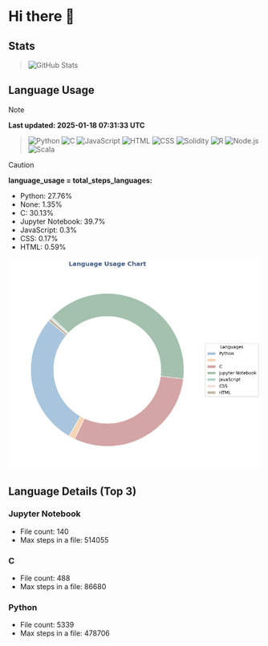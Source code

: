 # Hi there 👋

## Stats
>![GitHub Stats](https://github-profile-summary-cards.vercel.app/api/cards/stats?username=yasu521)
## Language Usage

>[!NOTE]
> **Last updated: 2025-01-18 07:31:33 UTC**

>![Python](https://img.shields.io/badge/Language-Python-blue) ![C](https://img.shields.io/badge/Language-C-lightgrey) ![JavaScript](https://img.shields.io/badge/Language-JavaScript-yellow)
>![HTML](https://img.shields.io/badge/Language-HTML-orange) ![CSS](https://img.shields.io/badge/Language-CSS-blueviolet) ![Solidity](https://img.shields.io/badge/Language-Solidity-gray)
>![R](https://img.shields.io/badge/Language-R-lightblue) ![Node.js](https://img.shields.io/badge/Language-Node.js-green) ![Scala](https://img.shields.io/badge/Language-Scala-red) 

>[!CAUTION]
> **language_usage = total_steps_languages:** 

- Python: 27.76%
- None: 1.35%
- C: 30.13%
- Jupyter Notebook: 39.7%
- JavaScript: 0.3%
- CSS: 0.17%
- HTML: 0.59%

![Language Usage Chart](language_usage.png)

## Language Details (Top 3)

### Jupyter Notebook
- File count: 140
- Max steps in a file: 514055

### C
- File count: 488
- Max steps in a file: 86680

### Python
- File count: 5339
- Max steps in a file: 478706
